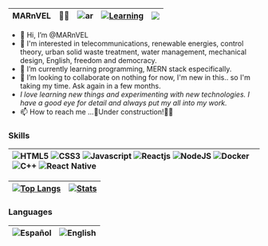 
| __MARnVEL__ | 👩‍💻 | ![ar](https://flagcdn.com/16x12/ar.png) | [![Learning](https://img.shields.io/badge/Currently_learning-TypeScript-<COLOR>.svg)](https://shields.io/) | [![](https://visitcount.itsvg.in/api?id=MARnVEL&label=Profile%20Views&color=0&icon=0&pretty=false)](https://visitcount.itsvg.in) |
|---|---|---|---|---|
- 👋 Hi, I’m @MARnVEL
- 👀 I'm interested in telecommunications, renewable energies, control theory, urban solid waste treatment, water management, mechanical design, English, freedom and democracy.
- 🌱 I’m currently learning programming, MERN stack especifically.
- 💞️ I’m looking to collaborate on nothing for now, I'm new in this.. so I'm taking my time. Ask again in a few months.
- _I love learning new things and experimenting with new technologies. I have a good eye for detail and always put my all into my work._
- 📫 How to reach me ...🚧Under construction!🏴‍☠️

###

### Skills
| ![HTML5](https://img.shields.io/badge/HTML5-E34F26?style=for-the-badge&logo=html5&logoColor=white) ![CSS3](https://img.shields.io/badge/CSS3-1572B6?style=for-the-badge&logo=css3&logoColor=white) ![Javascript](https://img.shields.io/badge/JavaScript-F7DF1E?style=for-the-badge&logo=JavaScript&logoColor=white) ![Reactjs](https://img.shields.io/badge/React-20232A?style=for-the-badge&logo=react&logoColor=61DAFB) ![NodeJS](https://img.shields.io/badge/Node.js-43853D?style=for-the-badge&logo=node.js&logoColor=white) ![Docker](https://img.shields.io/badge/DOCKER-2023A?style=for-the-badge&logo=docker&logoColor=white&color=5F5AE6) ![C++](https://img.shields.io/badge/C%2B%2B-2023A?style=for-the-badge&logo=C%2B%2B&logoColor=white&color=6296E5) ![React Native](https://img.shields.io/badge/React_Native-20232A?style=for-the-badge&logo=react&logoColor=61DAFB) | 
|:---|

| [![Top Langs](https://github-readme-stats.vercel.app/api/top-langs/?username=MARnVEL&layout=compact)](https://github.com/MARnVEL?tab=repositories) | [![Stats](https://github-readme-streak-stats.herokuapp.com/?user=MARnVEL&)](https://github.com/MARnVEL?tab=repositories) |
|---|---|

### Languages
|![Español](https://flagcdn.com/28x21/es.png)|![English](https://flagcdn.com/28x21/us.png)|
|:---|---|

<!---
MARnVEL/MARnVEL is a ✨ special ✨ repository because its `README.md` (this file) appears on your GitHub profile.
You can click the Preview link to take a look at your changes.
--->

